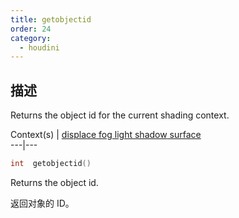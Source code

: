 ```yaml
---
title: getobjectid
order: 24
category:
  - houdini
---
```

    
## 描述

Returns the object id for the current shading context.

Context(s) | [displace](../contexts/displace.html)[
fog](../contexts/fog.html)[ light](../contexts/light.html)[
shadow](../contexts/shadow.html)[ surface](../contexts/surface.html)  
---|---

```c
int  getobjectid()
```

Returns the object id.

返回对象的 ID。
